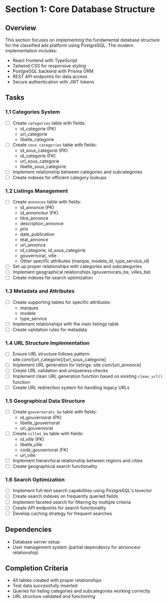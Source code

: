 # Section 1: Core Database Structure

## Overview
This section focuses on implementing the fundamental database structure for the classified ads platform using PostgreSQL. The modern implementation includes:
- React frontend with TypeScript
- Tailwind CSS for responsive styling
- PostgreSQL backend with Prisma ORM
- REST API endpoints for data access
- Secure authentication with JWT tokens

## Tasks

### 1.1 Categories System
- [ ] Create `categories` table with fields:
  - id_categorie (PK)
  - url_categorie
  - libelle_categorie
- [ ] Create `sous_categories` table with fields:
  - id_sous_categorie (PK)
  - id_categorie (FK)
  - url_sous_categorie
  - libelle_sous_categorie
- [ ] Implement relationship between categories and subcategories
- [ ] Create indexes for efficient category lookups

### 1.2 Listings Management
- [ ] Create `annonces` table with fields:
  - id_annonce (PK)
  - id_annonceur (FK)
  - titre_annonce
  - description_annonce
  - prix
  - date_publication
  - etat_annonce
  - url_annonce
  - id_categorie, id_sous_categorie
  - gouvernorat, ville
  - Other specific attributes (marque, modele_id, type_service_id)
- [ ] Set up proper relationships with categories and subcategories
- [ ] Implement geographical relationships (gouvernorats_be, villes_be)
- [ ] Create indexes for search optimization

### 1.3 Metadata and Attributes
- [ ] Create supporting tables for specific attributes:
  - marques
  - modele
  - type_service
- [ ] Implement relationships with the main listings table
- [ ] Create validation rules for metadata

### 1.4 URL Structure Implementation
- [ ] Ensure URL structure follows pattern: site.com/[url_categorie]/[url_sous_categorie]
- [ ] Implement URL generation for listings: site.com/[url_annonce]
- [ ] Create URL validation and uniqueness checks
- [ ] Implement clean URL generation function based on existing `clean_url()` function
- [ ] Create URL redirection system for handling legacy URLs

### 1.5 Geographical Data Structure
- [ ] Create `gouvernorats_be` table with fields:
  - id_gouvernorat (PK)
  - libelle_gouvernorat
  - url_gouvernorat
- [ ] Create `villes_be` table with fields:
  - id_ville (PK)
  - libelle_ville
  - code_gouvernorat (FK)
  - url_ville
- [ ] Implement hierarchical relationship between regions and cities
- [ ] Create geographical search functionality

### 1.6 Search Optimization
- [ ] Implement full-text search capabilities using PostgreSQL's tsvector
- [ ] Create search indexes on frequently queried fields
- [ ] Implement faceted search for filtering by multiple criteria
- [ ] Create API endpoints for search functionality
- [ ] Develop caching strategy for frequent searches

## Dependencies
- Database server setup
- User management system (partial dependency for annonceur relationship)

## Completion Criteria
- All tables created with proper relationships
- Test data successfully inserted
- Queries for listing categories and subcategories working correctly
- URL structure validated and functioning